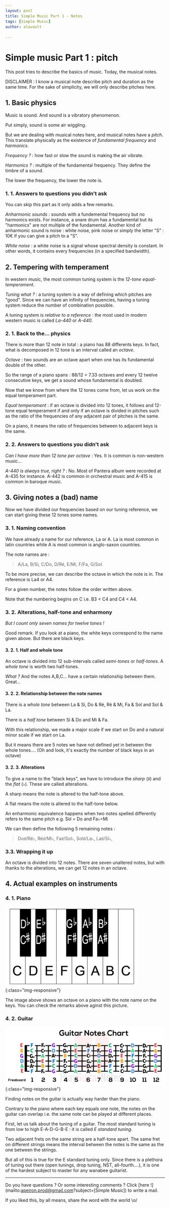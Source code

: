 ```yaml
---
layout: post
title: Simple Music Part 1 - Notes
tags: [Simple Music]
author: alavault

---
```


# Simple music Part 1 : pitch

This post tries to describe the basics of music. Today, the musical notes.

DISCLAIMER : I know a musical note describe pitch and duration as the same time. For the sake of simplicity, we will only describe pitches here.

## 1. Basic physics

Music is sound. And sound is a vibratory phenomenon. 

Put simply, sound is some air wiggling.

But we are dealing with musical notes here, and musical notes have a *pitch*. This translate physically as the existence of *fundamental frequency* and *harmonics*.

*Frequency ?* : how fast or slow the sound is making the air vibrate. 

*Harmonics ?* : multiple of the fundamental frequency. They define the timbre of a sound.

The lower the frequency, the lower the note is.

### 1. 1. Answers to questions you didn't ask

You can skip this part as it only adds a few remarks.

*Anharmonic sounds* : sounds with a fundemental frequency but no harmonics exists. For instance, a snare drum has a fundamental but its "harmonics" are not multiple of the fundamental. 
Another kind of anharmonic sound is noise : white noise, pink noise or simply the letter "S" : 10€ if you can give a pitch to a "S".

*White noise* : a white noise is a signal whose spectral density is constant. In other words, it contains every frequencies (in a specified bandwidth).

## 2. Tempering with temperament

In western music, the most common tuning system is the *12-tone equal-temperament*.

*Tuning what ?* : a tuning system is a way of defining which pitches are "good". Since we can have an infinity of frequencies, having a tuning system reduce the number of combination possible.

A tuning system is *relative to a reference* : the most used in modern western music is called *La-440* or *A-440*. 

### 2. 1. Back to the... physics

There is more than 12 note in total : a piano has 88 differents keys. In fact, what is decomposed in 12 tone is an interval called an *octave*.

*Octave* : two sounds are an octave apart when one has its fundamental double of the other.

So the range of a piano spans : 88/12 = 7.33 octaves and every 12 twelve consecutive keys, we get a sound whose fundamental is doubled.

Now that we know from where the 12 tones come from, let us work on the equal temperament part.

*Equal temperament* : if an octave is divided into 12 tones, it follows and 12-tone equal temperament if and only if an octave is divided in pitches such as the ratio of the frequencies of any adjacent pair of pitches is the same.

On a piano, it means the ratio of frequencies between to adjacent keys is the same.

### 2. 2. Answers to questions you didn't ask

*Can I have more than 12 tone per octave* : Yes. It is common is non-western music...

*A-440 is always true, right ?* : No. Most of Pantera album were recorded at A-435 for instance. A-442 is common in orchestral music and A-415 is common in baroque music.

## 3. Giving notes a (bad) name

Now we have divided our frequencies based on our tuning reference, we can start giving these 12 tones some names.

### 3. 1. Naming convention

We have already a name for our reference, La or A. La is most common in latin countries while A is most common is anglo-saxon countries.

The note names are :

> A/La, B/Si, C/Do, D/Ré, E/Mi, F/Fa, G/Sol.

To be more precise, we can describe the octave in which the note is in. The reference is La4 or A4.

For a given number, the notes follow the order written above.

Note that the numbering begins on C i.e. B3 < C4 and C4 < A4.

### 3. 2. Alterations, half-tone and enharmony

*But I count only seven names for twelve tones !*

Good remark. If you look at a piano, the white keys correspond to the name given above. But there are black keys.

#### 3. 2. 1. Half and whole tone

An octave is divided into 12 sub-intervals called *semi-tones* or *half-tones*. A *whole tone* is worth two half-tones.

*What ?*  And the notes A,B,C... have a certain relationship between them. Great...

#### 3. 2. 2. Relationship between the note names

There is a *whole tone* between La & Si, Do & Ré, Ré & Mi, Fa & Sol and Sol & La.

There is a *half tone* between Si & Do and Mi & Fa.

With this relationship, we made a major scale if we start on Do and a natural minor scale if we start on La.

But it means there are 5 notes we have not defined yet in between the whole tones.... (Oh and look, it's exactly the number of black keys in an octave)

#### 3. 2. 3. Alterations

To give a name to the "black keys", we have to introduce the *sharp* (♯) and the *flat* (♭). These are called alterations.

A sharp means the note is altered to the half-tone above.

A flat means the note is altered to the half-tone below.

An enharmonic equivalence happens when two notes spelled differently refers to the same pitch e.g. Si♯ = Do and Fa♭=Mi

We can then define the following 5 remaining notes :

> Do♯/Ré♭, Ré♯/Mi♭, Fa♯/Sol♭, Sol♯/La♭, La♯/Si♭, 


### 3.3. Wrapping it up

An octave is divided into 12 notes. There are seven unaltered notes, but with thanks to the alterations, we can get 12 notes in an octave.

## 4. Actual examples on instruments

### 4. 1. Piano

![oiano](/assets/img/posts/piano-keyboard_diagram_2.jpg){:class="img-responsive"}


The image above shows an octave on a piano with the note name on the keys. You can check the remarks above aginst this picture.
### 4. 2. Guitar

![guitar](/assets/img/posts/guitar-notes-chart-tab.jpg){:class="img-responsive"}

Finding notes on the guitar is actually way harder than the piano.

Contrary to the piano where each key equals one note, the notes on the guitar can overlap i.e. the same note can be played at different places.

First, let us talk about the tuning of a guitar. The most standard tuning is from low to high E-A-D-G-B-E : it is called *E standard tuning*.

Two adjacent frets on the same string are a half-tone apart. The same fret on different strings means the interval between the notes is the same as the one between the strings.

But all of this is true for the E standard tuning only. Since there is a plethora of tuning out there (open tunings, drop tuning, NST, all-fourth....), it is one of the hardest subject to master for any wanabee guitarist.

---

Do you have questions ? Or some interesting comments ? Click [here !](mailto:apeiron.prod@gmail.com?subject=[Simple Music]) to write a mail.

If you liked this, by all means, share the word with the world \o/


